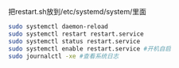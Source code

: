 把restart.sh放到/etc/systemd/system/里面
```bash
sudo systemctl daemon-reload
sudo systemctl restart restart.service
sudo systemctl status restart.service
sudo systemctl enable restart.service #开机自启
sudo journalctl -xe #查看系统日志
```